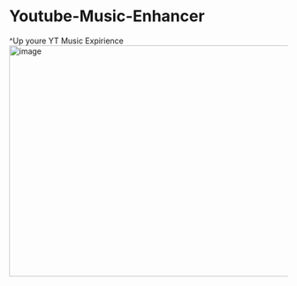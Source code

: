 # Youtube-Music-Enhancer
^Up youre YT Music Expirience<img width="543" height="419" alt="image" src="https://github.com/user-attachments/assets/f22ae086-d21c-4a78-b4a1-8fedaee95366" />
